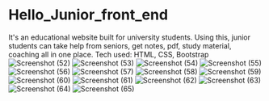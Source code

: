 # Hello_Junior_front_end
It's an educational website built for university students. Using this, junior students can take help from seniors, get notes, pdf, study material, coaching all in one place. 
Tech used: HTML, CSS, Bootstrap 
![Screenshot (52)](https://github.com/Ruhan125/Hello_Junior_front_end/assets/67371356/755f263c-b335-4fa8-b8dd-74f799320293)
![Screenshot (53)](https://github.com/Ruhan125/Hello_Junior_front_end/assets/67371356/25910a0f-c8dd-4f24-a448-7c56d1d27331)
![Screenshot (54)](https://github.com/Ruhan125/Hello_Junior_front_end/assets/67371356/15ef7a1e-53ae-47a1-94a1-fa466d8fc0f4)
![Screenshot (55)](https://github.com/Ruhan125/Hello_Junior_front_end/assets/67371356/dcf56a18-f9a0-4cc8-bb62-185052f3c20b)
![Screenshot (56)](https://github.com/Ruhan125/Hello_Junior_front_end/assets/67371356/57884c6c-db77-4031-b20f-b2ae5c9fb89f)
![Screenshot (57)](https://github.com/Ruhan125/Hello_Junior_front_end/assets/67371356/cbbac1fb-c193-480d-a20e-4e2ca0da1e7c)
![Screenshot (58)](https://github.com/Ruhan125/Hello_Junior_front_end/assets/67371356/9051e6e1-6dff-4fbf-a410-81046ac687d3)
![Screenshot (59)](https://github.com/Ruhan125/Hello_Junior_front_end/assets/67371356/5d0ceb05-1de9-491a-8e6b-6ee37bfc58ad)
![Screenshot (60)](https://github.com/Ruhan125/Hello_Junior_front_end/assets/67371356/0d6329d7-3404-41b5-8beb-a5dc4d69c9b8)
![Screenshot (61)](https://github.com/Ruhan125/Hello_Junior_front_end/assets/67371356/e5302cdc-0a2e-413a-8757-2d49f8ee7b2f)
![Screenshot (62)](https://github.com/Ruhan125/Hello_Junior_front_end/assets/67371356/d5171e19-1b2f-4cf3-a546-783562d95d52)
![Screenshot (63)](https://github.com/Ruhan125/Hello_Junior_front_end/assets/67371356/b6882dad-c3ec-403e-be0f-a2295219349b)
![Screenshot (64)](https://github.com/Ruhan125/Hello_Junior_front_end/assets/67371356/e5d15241-add2-4179-aa3c-12c60819ac88)
![Screenshot (65)](https://github.com/Ruhan125/Hello_Junior_front_end/assets/67371356/564a9c39-b164-4515-bada-7b9cb142e623)
